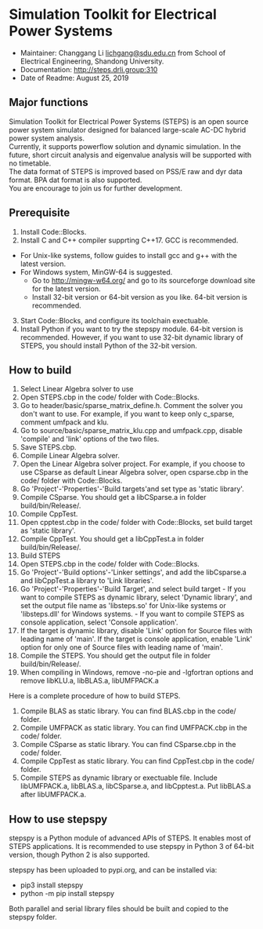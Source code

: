 # Simulation Toolkit for Electrical Power Systems
- Maintainer: Changgang Li <lichgang@sdu.edu.cn> from School of Electrical Engineering, Shandong University.
- Documentation: http://steps.drli.group:310
- Date of Readme: August 25, 2019

## Major functions
Simulation Toolkit for Electrical Power Systems (STEPS) is an open source power system simulator designed for balanced large-scale AC-DC hybrid power system analysis.  
Currently, it supports powerflow solution and dynamic simulation. In the future, short circuit analysis and eigenvalue analysis will be supported with no timetable.  
The data format of STEPS is improved based on PSS/E raw and dyr data format. BPA dat format is also supported.  
You are encourage to join us for further development.
## Prerequisite
1. Install Code::Blocks.
2. Install C and C++ compiler supprting C++17. GCC is recommended.
  - For Unix-like systems, follow guides to install gcc and g++ with the latest version.
  - For Windows system, MinGW-64 is suggested.
    - Go to http://mingw-w64.org/ and go to its sourceforge download site for the latest version.
    - Install 32-bit version or 64-bit version as you like. 64-bit version is recommended.
3. Start Code::Blocks, and configure its toolchain exectuable.
4. Install Python if you want to try the stepspy module. 64-bit version is recommended. However, if you want to use 32-bit dynamic library of STEPS, you should install Python of the 32-bit version.

## How to build
1. Select Linear Algebra solver to use
  1. Open STEPS.cbp in the code/ folder with Code::Blocks.
  2. Go to header/basic/sparse\_matrix\_define.h. Comment the solver you don't want to use. For example, if you want to keep only c\_sparse, comment umfpack and klu.
  3. Go to source/basic/sparse\_matrix\_klu.cpp and umfpack.cpp, disable 'compile' and 'link' options of the two files.
  4. Save STEPS.cbp.
2. Compile Linear Algebra solver.
  1. Open the Linear Algebra solver project. For example, if you choose to use CSparse as default Linear Algebra solver, open csparse.cbp in the code/ folder with Code::Blocks.
  2. Go 'Project'-'Properties'-'Build targets'and set type as 'static library'.
  3. Compile CSparse. You should get a libCSparse.a in folder build/bin/Release/.
3. Compile CppTest.
  1. Open cpptest.cbp in the code/ folder with Code::Blocks, set build target as 'static library'.
  2. Compile CppTest. You should get a libCppTest.a in folder build/bin/Release/.
4. Build STEPS
  1. Open STEPS.cbp in the code/ folder with Code::Blocks. 
  2. Go 'Project'-'Build options'-'Linker settings', and add the libCsparse.a and libCppTest.a library to 'Link libraries'.
  3. Go 'Project'-'Properties'-'Build Target', and select build target
    - If you want to compile STEPS as dynamic library, select 'Dynamic library', and set the output file name as 'libsteps.so' for Unix-like systems or 'libsteps.dll' for Windows systems.
    - If you want to compile STEPS as console application, select 'Console application'.
  4. If the target is dynamic library, disable 'Link' option for Source files with leading name of 'main'. If the target is console application, enable 'Link' option for only one of Source files with leading name of 'main'.
  5. Compile the STEPS. You should get the output file in folder build/bin/Release/.
  6. When compiling in Windows, remove -no-pie and -lgfortran options and remove libKLU.a, libBLAS.a, libUMFPACK.a

Here is a complete procedure of how to build STEPS.  
1. Compile BLAS as static library. You can find BLAS.cbp in the code/ folder.
2. Compile UMFPACK as static library. You can find UMFPACK.cbp in the code/ folder.
3. Compile CSparse as static library. You can find CSparse.cbp in the code/ folder.
4. Compile CppTest as static library. You can find CppTest.cbp in the code/ folder.
5. Compile STEPS as dynamic library or exectuable file. Include libUMFPACK.a, libBLAS.a, libCSparse.a, and libCpptest.a. Put libBLAS.a after libUMFPACK.a.

## How to use stepspy
stepspy is a Python module of advanced APIs of STEPS. It enables most of STEPS applications. It is recommended to use stepspy in Python 3 of 64-bit version, though Python 2 is also supported.

stepspy has been uploaded to pypi.org, and can be installed via:
- pip3 install stepspy 
- python -m pip install stepspy

Both parallel and serial library files should be built and copied to the stepspy folder.